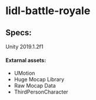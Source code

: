 # lidl-battle-royale

## Specs:
Unity 2019.1.2f1
#### Extarnal assets:
  * UMotion
  * Huge Mocap Library
  * Raw Mocap Data
  * ThirdPersonCharacter
